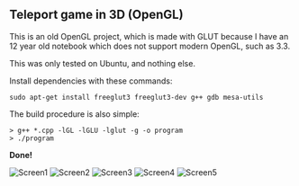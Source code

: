 ## Teleport game in 3D (OpenGL)

This is an old OpenGL project, which is made with GLUT because I have an 12 year old notebook which does not support modern OpenGL, such as 3.3.

This was only tested on Ubuntu, and nothing else.
 
Install dependencies with these commands:
 ```
 sudo apt-get install freeglut3 freeglut3-dev g++ gdb mesa-utils

 ```
The build procedure is also simple:
```shell
> g++ *.cpp -lGL -lGLU -lglut -g -o program
> ./program
```
**Done!**

![Screen1](https://github.com/legitnick/Scene-GLUT/tree/another_b/screenshots/room.png "Picture 1 - Room at the start")
![Screen2](https://github.com/legitnick/Scene-GLUT/tree/another_b/screenshots/room2.png "Picture 2 - Room after movement")
![Screen3](https://github.com/legitnick/Scene-GLUT/tree/another_b/screenshots/win.png "Picture 3 - Scene showed if you've won")
![Screen4](https://github.com/legitnick/Scene-GLUT/tree/another_b/screenshots/lose.png "Picture 4 - Scene showed if you've lost")
![Screen5](https://github.com/legitnick/Scene-GLUT/tree/another_b/screenshots/statistics.png "Picture 5 - Statistics of the game printed to console and saved on the disk")
  
